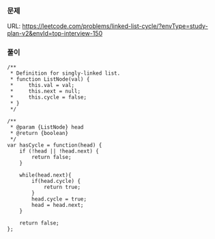 ### 문제
URL: https://leetcode.com/problems/linked-list-cycle/?envType=study-plan-v2&envId=top-interview-150

### 풀이
```
/**
 * Definition for singly-linked list.
 * function ListNode(val) {
 *     this.val = val;
 *     this.next = null;
 *     this.cycle = false;
 * }
 */

/**
 * @param {ListNode} head
 * @return {boolean}
 */
var hasCycle = function(head) {
    if (!head || !head.next) {
        return false;
    }

    while(head.next){
        if(head.cycle) {
            return true;
        }
        head.cycle = true;
        head = head.next;
    }

    return false;
};
```
